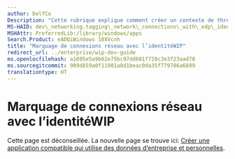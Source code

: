 ```yaml
---
author: DelfCo
Description: "Cette rubrique explique comment créer un contexte de thread protégé avant de créer les connexions réseau dans un scénario de protection des informations Windows (WIP)."
MS-HAID: dev\_networking.tagging\_network\_connections\_with\_edp\_identity
MSHAttr: PreferredLib:/library/windows/apps
Search.Product: eADQiWindows 10XVcnh
title: "Marquage de connexions réseau avec l’identitéWIP"
redirect_url: ../enterprise/wip-dev-guide
ms.openlocfilehash: a1695e5a9b02e75bc97dd601f728c3e3f23aad70
ms.sourcegitcommit: 909d859a0f11981a8d1beac0da35f779786a6889
translationtype: HT
---
```

# <a name="tagging-network-connections-with-wip-identity"></a>Marquage de connexions réseau avec l’identitéWIP

Cette page est déconseillée. La nouvelle page se trouve ici: [Créer une application compatible qui utilise des données d’entreprise et personnelles](../enterprise/wip-dev-guide.md).
